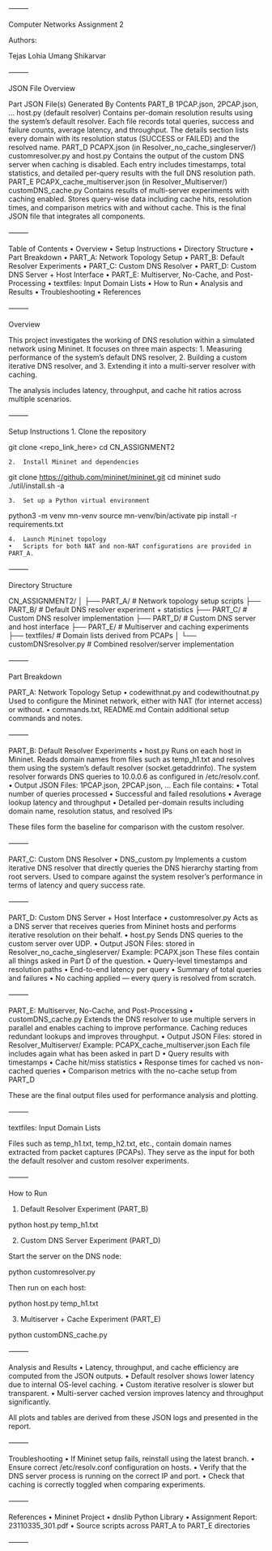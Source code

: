 ⸻

Computer Networks Assignment 2

Authors:

Tejas Lohia
Umang Shikarvar

⸻

JSON File Overview

Part	JSON File(s)	Generated By	Contents
PART_B	1PCAP.json, 2PCAP.json, …	host.py (default resolver)	Contains per-domain resolution results using the system’s default resolver. Each file records total queries, success and failure counts, average latency, and throughput. The details section lists every domain with its resolution status (SUCCESS or FAILED) and the resolved name.
PART_D	PCAPX.json (in Resolver_no_cache_singleserver/)	customresolver.py and host.py	Contains the output of the custom DNS server when caching is disabled. Each entry includes timestamps, total statistics, and detailed per-query results with the full DNS resolution path.
PART_E	PCAPX_cache_multiserver.json (in Resolver_Multiserver/)	customDNS_cache.py	Contains results of multi-server experiments with caching enabled. Stores query-wise data including cache hits, resolution times, and comparison metrics with and without cache. This is the final JSON file that integrates all components.


⸻

Table of Contents
	•	Overview
	•	Setup Instructions
	•	Directory Structure
	•	Part Breakdown
	•	PART_A: Network Topology Setup
	•	PART_B: Default Resolver Experiments
	•	PART_C: Custom DNS Resolver
	•	PART_D: Custom DNS Server + Host Interface
	•	PART_E: Multiserver, No-Cache, and Post-Processing
	•	textfiles: Input Domain Lists
	•	How to Run
	•	Analysis and Results
	•	Troubleshooting
	•	References

⸻

Overview

This project investigates the working of DNS resolution within a simulated network using Mininet.
It focuses on three main aspects:
	1.	Measuring performance of the system’s default DNS resolver,
	2.	Building a custom iterative DNS resolver, and
	3.	Extending it into a multi-server resolver with caching.

The analysis includes latency, throughput, and cache hit ratios across multiple scenarios.

⸻

Setup Instructions
	1.	Clone the repository

git clone <repo_link_here>
cd CN_ASSIGNMENT2


	2.	Install Mininet and dependencies

git clone https://github.com/mininet/mininet.git
cd mininet
sudo ./util/install.sh -a


	3.	Set up a Python virtual environment

python3 -m venv mn-venv
source mn-venv/bin/activate
pip install -r requirements.txt


	4.	Launch Mininet topology
	•	Scripts for both NAT and non-NAT configurations are provided in PART_A.

⸻

Directory Structure

CN_ASSIGNMENT2/
│
├── PART_A/                # Network topology setup scripts
├── PART_B/                # Default DNS resolver experiment + statistics
├── PART_C/                # Custom DNS resolver implementation
├── PART_D/                # Custom DNS server and host interface
├── PART_E/                # Multiserver and caching experiments
├── textfiles/             # Domain lists derived from PCAPs
│
└── customDNSresolver.py   # Combined resolver/server implementation


⸻

Part Breakdown

PART_A: Network Topology Setup
	•	codewithnat.py and codewithoutnat.py
Used to configure the Mininet network, either with NAT (for internet access) or without.
	•	commands.txt, README.md
Contain additional setup commands and notes.

⸻

PART_B: Default Resolver Experiments
	•	host.py
Runs on each host in Mininet. Reads domain names from files such as temp_h1.txt and resolves them using the system’s default resolver (socket.getaddrinfo).
The system resolver forwards DNS queries to 10.0.0.6 as configured in /etc/resolv.conf.
	•	Output JSON Files: 1PCAP.json, 2PCAP.json, …
Each file contains:
	•	Total number of queries processed
	•	Successful and failed resolutions
	•	Average lookup latency and throughput
	•	Detailed per-domain results including domain name, resolution status, and resolved IPs

These files form the baseline for comparison with the custom resolver.

⸻

PART_C: Custom DNS Resolver
	•	DNS_custom.py
Implements a custom iterative DNS resolver that directly queries the DNS hierarchy starting from root servers.
Used to compare against the system resolver’s performance in terms of latency and query success rate.

⸻

PART_D: Custom DNS Server + Host Interface
	•	customresolver.py
Acts as a DNS server that receives queries from Mininet hosts and performs iterative resolution on their behalf.
	•	host.py
Sends DNS queries to the custom server over UDP.
	•	Output JSON Files: stored in Resolver_no_cache_singleserver/
Example: PCAPX.json
These files contain all things asked in Part D of the question.
	•	Query-level timestamps and resolution paths
	•	End-to-end latency per query
	•	Summary of total queries and failures
	•	No caching applied — every query is resolved from scratch.

⸻

PART_E: Multiserver, No-Cache, and Post-Processing
	•	customDNS_cache.py
Extends the DNS resolver to use multiple servers in parallel and enables caching to improve performance.
Caching reduces redundant lookups and improves throughput.
	•	Output JSON Files: stored in Resolver_Multiserver/
Example: PCAPX_cache_multiserver.json
Each file includes again what has been asked in part D
	•	Query results with timestamps
	•	Cache hit/miss statistics
	•	Response times for cached vs non-cached queries
	•	Comparison metrics with the no-cache setup from PART_D

These are the final output files used for performance analysis and plotting.

⸻

textfiles: Input Domain Lists

Files such as temp_h1.txt, temp_h2.txt, etc., contain domain names extracted from packet captures (PCAPs).
They serve as the input for both the default resolver and custom resolver experiments.

⸻

How to Run

1. Default Resolver Experiment (PART_B)

python host.py temp_h1.txt

2. Custom DNS Server Experiment (PART_D)

Start the server on the DNS node:

python customresolver.py

Then run on each host:

python host.py temp_h1.txt

3. Multiserver + Cache Experiment (PART_E)

python customDNS_cache.py


⸻

Analysis and Results
	•	Latency, throughput, and cache efficiency are computed from the JSON outputs.
	•	Default resolver shows lower latency due to internal OS-level caching.
	•	Custom iterative resolver is slower but transparent.
	•	Multi-server cached version improves latency and throughput significantly.

All plots and tables are derived from these JSON logs and presented in the report.

⸻

Troubleshooting
	•	If Mininet setup fails, reinstall using the latest branch.
	•	Ensure correct /etc/resolv.conf configuration on hosts.
	•	Verify that the DNS server process is running on the correct IP and port.
	•	Check that caching is correctly toggled when comparing experiments.

⸻

References
	•	Mininet Project
	•	dnslib Python Library
	•	Assignment Report: 23110335_301.pdf
	•	Source scripts across PART_A to PART_E directories

⸻
